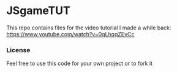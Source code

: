 # JSgameTUT
This repo contains files for the video tutorial I made a while back:
https://www.youtube.com/watch?v=0qLhqqZEvCc

### License
Feel free to use this code for your own project or to fork it
